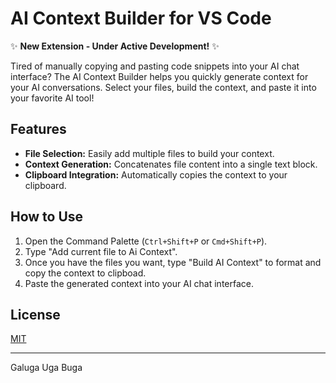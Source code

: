 # AI Context Builder for VS Code

✨ **New Extension - Under Active Development!** ✨

Tired of manually copying and pasting code snippets into your AI chat interface?  The AI Context Builder helps you quickly generate context for your AI conversations. Select your files, build the context, and paste it into your favorite AI tool!

## Features

*   **File Selection:** Easily add multiple files to build your context.
*   **Context Generation:** Concatenates file content into a single text block.
*   **Clipboard Integration:** Automatically copies the context to your clipboard.

## How to Use

1.  Open the Command Palette (`Ctrl+Shift+P` or `Cmd+Shift+P`).
2.  Type "Add current file to Ai Context".
3.  Once you have the files you want, type "Build AI Context" to format and copy the context to clipboad.
4.  Paste the generated context into your AI chat interface.

## License

[MIT](LICENSE)

---

Galuga Uga Buga